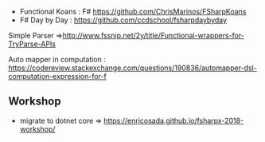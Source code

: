 - Functional Koans : F# https://github.com/ChrisMarinos/FSharpKoans
- F# Day by Day : https://github.com/ccdschool/fsharpdaybyday


Simple Parser =>http://www.fssnip.net/2y/title/Functional-wrappers-for-TryParse-APIs

Auto mapper in computation : https://codereview.stackexchange.com/questions/190836/automapper-dsl-computation-expression-for-f



## Workshop

- migrate to dotnet core => https://enricosada.github.io/fsharpx-2018-workshop/
